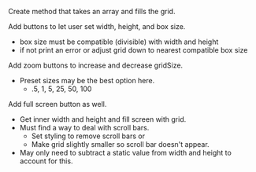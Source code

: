 Create method that takes an array and fills the grid.

Add buttons to let user set width, height, and box size.
* box size must be compatible (divisible) with width and height
* if not print an error or adjust grid down to nearest compatible box size

Add zoom buttons to increase and decrease gridSize.
* Preset sizes may be the best option here.
    * .5, 1, 5, 25, 50, 100
    
Add full screen button as well.
* Get inner width and height and fill screen with grid.
* Must find a way to deal with scroll bars.
    * Set styling to remove scroll bars or
    * Make grid slightly smaller so scroll bar doesn't appear.
* May only need to subtract a static value from width and height to account for this.  
  
